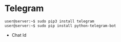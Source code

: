 # Telegram

```sh
user@server:~$ sudo pip3 install telegram
user@server:~$ sudo pip install python-telegram-bot
```

- Chat Id

